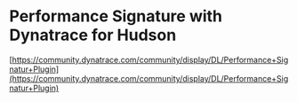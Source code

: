 # Performance Signature with Dynatrace for Hudson

[https://community.dynatrace.com/community/display/DL/Performance+Signatur+Plugin](https://community.dynatrace.com/community/display/DL/Performance+Signatur+Plugin)
